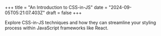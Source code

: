 +++
title = "An Introduction to CSS-in-JS"
date = "2024-09-05T05:21:07.403Z"
draft = false
+++

Explore CSS-in-JS techniques and how they can streamline your styling process within JavaScript frameworks like React.
        